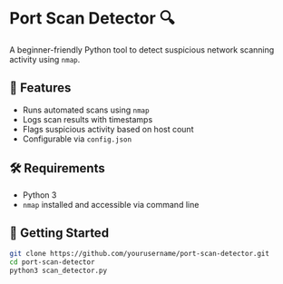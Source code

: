 # Port Scan Detector 🔍

A beginner-friendly Python tool to detect suspicious network scanning activity using `nmap`.

## 📌 Features
- Runs automated scans using `nmap`
- Logs scan results with timestamps
- Flags suspicious activity based on host count
- Configurable via `config.json`

## 🛠 Requirements
- Python 3
- `nmap` installed and accessible via command line

## 🚀 Getting Started

```bash
git clone https://github.com/yourusername/port-scan-detector.git
cd port-scan-detector
python3 scan_detector.py
